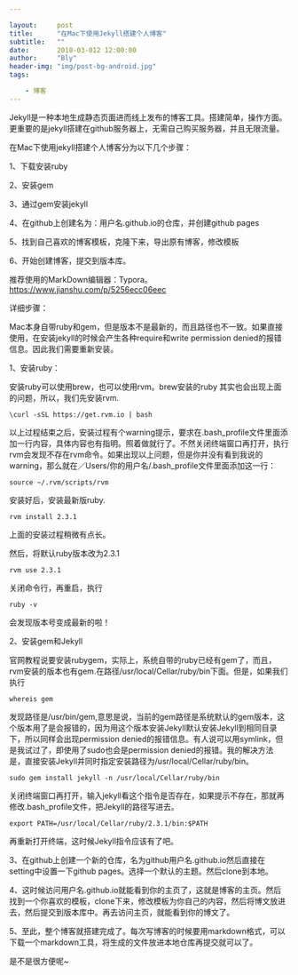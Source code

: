```yaml
---

layout:     post
title:      "在Mac下使用Jekyll搭建个人博客"
subtitle:   ""
date:       2018-03-012 12:00:00
author:     "Bly"
header-img: "img/post-bg-android.jpg"
tags:

    - 博客
---
```


Jekyll是一种本地生成静态页面进而线上发布的博客工具。搭建简单，操作方面。更重要的是jekyll搭建在github服务器上，无需自己购买服务器，并且无限流量。

在Mac下使用jekyll搭建个人博客分为以下几个步骤：

1、下载安装ruby

2、安装gem

3、通过gem安装jekyll

4、在github上创建名为：用户名.github.io的仓库，并创建github pages

5、找到自己喜欢的博客模板，克隆下来，导出原有博客，修改模板

6、开始创建博客，提交到版本库。

推荐使用的MarkDown编辑器：Typora。https://www.jianshu.com/p/5256ecc06eec

详细步骤：

Mac本身自带ruby和gem，但是版本不是最新的，而且路径也不一致。如果直接使用，在安装jekyll的时候会产生各种require和write permission denied的报错信息。因此我们需要重新安装。

1、安装ruby：

安装ruby可以使用brew，也可以使用rvm。brew安装的ruby 其实也会出现上面的问题，所以，我们先安装rvm.

```
\curl -sSL https://get.rvm.io | bash
```

以上过程结束之后，安装过程有个warning提示，要求在.bash_profile文件里面添加一行内容，具体内容也有指明。照着做就行了。不然关闭终端窗口再打开，执行rvm会发现不存在rvm命令。如果出现以上问题，但是你并没有看到我说的warning，那么就在／Users/你的用户名/.bash_profile文件里面添加这一行：

```
source ~/.rvm/scripts/rvm
```

安装好后，安装最新版ruby.

```
rvm install 2.3.1
```

上面的安装过程稍微有点长。

然后，将默认ruby版本改为2.3.1

```
rvm use 2.3.1
```

关闭命令行，再重启，执行

```
ruby -v
```

会发现版本号变成最新的啦！

2、安装gem和Jekyll

官网教程说要安装rubygem，实际上，系统自带的ruby已经有gem了，而且，rvm安装的版本也有gem.在路径/usr/local/Cellar/ruby/bin下面。但是，如果我们执行

```
whereis gem
```

 发现路径是/usr/bin/gem,意思是说，当前的gem路径是系统默认的gem版本，这个版本用了是会报错的，因为用这个版本安装Jekyll默认安装Jekyll到相同目录下，所以同样会出现permission denied的报错信息。有人说可以用symlink，但是我试过了，即使用了sudo也会是permission denied的报错。我的解决方法是，直接安装Jekyll并同时指定安装路径为/usr/local/Cellar/ruby/bin。

```
sudo gem install jekyll -n /usr/local/Cellar/ruby/bin
```

关闭终端窗口再打开，输入jekyll看这个指令是否存在，如果提示不存在，那就再修改.bash_profile文件，把Jekyll的路径写进去。

```
export PATH=/usr/local/Cellar/ruby/2.3.1/bin:$PATH
```

再重新打开终端，这时候Jekyll指令应该有了吧。

3、在github上创建一个新的仓库，名为github用户名.github.io然后直接在setting中设置一下github pages。选择一个默认的主题。然后clone到本地。

4、这时候访问用户名.github.io就能看到你的主页了，这就是博客的主页。然后找到一个你喜欢的模板，clone下来，修改模板为你自己的内容，然后将博文放进去，然后提交到版本库中。再去访问主页，就能看到你的博文了。

5、至此，整个博客就搭建完成了。每次写博客的时候要用markdown格式，可以下载一个markdown工具，将生成的文件放进本地仓库再提交就可以了。

是不是很方便呢~



